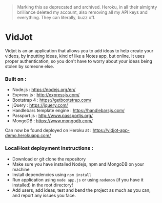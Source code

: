 > Marking this as deprecated and archived. Heroku, in all their almighty brilliance deleted my account, also removing all my API keys and everything. They can literally, buzz off.

# VidJot

Vidjot is an an application that allows you to add ideas to help create your videos, by inputting ideas, kind of like a Notes app, but online.
It uses proper authentication, so you don't have to worry about your ideas being stolen by someone else.

### Built on : 
* Node.js : https://nodejs.org/en/
* Express.js : http://expressjs.com/
* Bootstrap 4 : https://getbootstrap.com/
* jQuery : https://jquery.com/
* Handlebars template engine : https://handlebarsjs.com/
* Passport.js : http://www.passportjs.org/
* MongoDB : https://www.mongodb.com/

Can now be found deployed on Heroku at : <https://vidjot-app-demo.herokuapp.com/>

### LocalHost deployment instructions : 
* Download or git clone the repository 
* Make sure you have installed Nodejs, npm and MongoDB on your machine
* Install dependencies using `npm install`
* Run application using `node app.js` or using `nodemon` (if you have it installed) in the root directory!
* Add users, add ideas, test and bend the project as much as you can, and report any issues you face.
